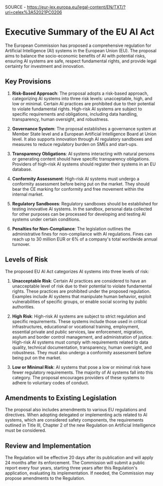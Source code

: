 SOURCE - https://eur-lex.europa.eu/legal-content/EN/TXT/?uri=celex%3A52021PC0206 

# Executive Summary of the EU AI Act

The European Commission has proposed a comprehensive regulation for Artificial Intelligence (AI) systems in the European Union (EU). The proposal aims to balance the socio-economic benefits of AI with potential risks, ensuring AI systems are safe, respect fundamental rights, and provide legal certainty for investment and innovation.

## Key Provisions

1. **Risk-Based Approach**: The proposal adopts a risk-based approach, categorizing AI systems into three risk levels: unacceptable, high, and low or minimal. Certain AI practices are prohibited due to their potential to violate fundamental rights. High-risk AI systems are subject to specific requirements and obligations, including data handling, transparency, human oversight, and robustness.

2. **Governance System**: The proposal establishes a governance system at Member State level and a European Artificial Intelligence Board at Union level. It also supports innovation through AI regulatory sandboxes and measures to reduce regulatory burden on SMEs and start-ups.

3. **Transparency Obligations**: AI systems interacting with natural persons or generating content should have specific transparency obligations. Providers of high-risk AI systems should register their systems in an EU database.

4. **Conformity Assessment**: High-risk AI systems must undergo a conformity assessment before being put on the market. They should bear the CE marking for conformity and free movement within the internal market.

5. **Regulatory Sandboxes**: Regulatory sandboxes should be established for testing innovative AI systems. In the sandbox, personal data collected for other purposes can be processed for developing and testing AI systems under certain conditions.

6. **Penalties for Non-Compliance**: The legislation outlines the administrative fines for non-compliance with AI regulations. Fines can reach up to 30 million EUR or 6% of a company's total worldwide annual turnover.

## Levels of Risk

The proposed EU AI Act categorizes AI systems into three levels of risk:

1. **Unacceptable Risk**: Certain AI practices are considered to have an unacceptable level of risk due to their potential to violate fundamental rights. These practices are prohibited under the proposed regulation. Examples include AI systems that manipulate human behavior, exploit vulnerabilities of specific groups, or enable social scoring by public authorities.

2. **High Risk**: High-risk AI systems are subject to strict regulation and specific requirements. These systems include those used in critical infrastructures, educational or vocational training, employment, essential private and public services, law enforcement, migration, asylum and border control management, and administration of justice. High-risk AI systems must comply with requirements related to data quality, technical documentation, transparency, human oversight, and robustness. They must also undergo a conformity assessment before being put on the market.

3. **Low or Minimal Risk**: AI systems that pose a low or minimal risk have fewer regulatory requirements. The majority of AI systems fall into this category. The proposal encourages providers of these systems to adhere to voluntary codes of conduct.

## Amendments to Existing Legislation

The proposal also includes amendments to various EU regulations and directives. When adopting delegated or implementing acts related to AI systems, which are considered safety components, the requirements outlined in Title III, Chapter 2 of the new Regulation on Artificial Intelligence must be considered.

## Review and Implementation

The Regulation will be effective 20 days after its publication and will apply 24 months after its enforcement. The Commission will submit a public report every four years, starting three years after this Regulation's application, evaluating its implementation. If needed, the Commission may propose amendments to the Regulation.
